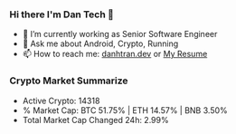 ### Hi there I'm Dan Tech 👋

- 🔭 I’m currently working as Senior Software Engineer
- 💬 Ask me about Android, Crypto, Running 
- 📫 How to reach me: <a href="https://danhtran.dev" target="_blank">danhtran.dev</a> or <a href="Dan-Resume.pdf" target="_blank">My Resume</a>

### Crypto Market Summarize
- Active Crypto: 14318
- % Market Cap: BTC 51.75% | ETH 14.57% | BNB 3.50%
- Total Market Cap Changed 24h: 2.99%
